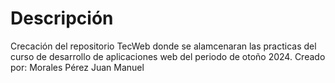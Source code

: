 # Descripción
Crecación del repositorio TecWeb donde se alamcenaran las practicas del curso de desarrollo de aplicaciones web
del periodo de otoño 2024.
Creado por: Morales Pérez Juan Manuel
